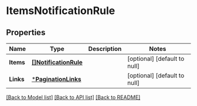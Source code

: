 # ItemsNotificationRule

## Properties
Name | Type | Description | Notes
------------ | ------------- | ------------- | -------------
**Items** | [**[]NotificationRule**](NotificationRule.md) |  | [optional] [default to null]
**Links** | [***PaginationLinks**](PaginationLinks.md) |  | [optional] [default to null]

[[Back to Model list]](../README.md#documentation-for-models) [[Back to API list]](../README.md#documentation-for-api-endpoints) [[Back to README]](../README.md)


